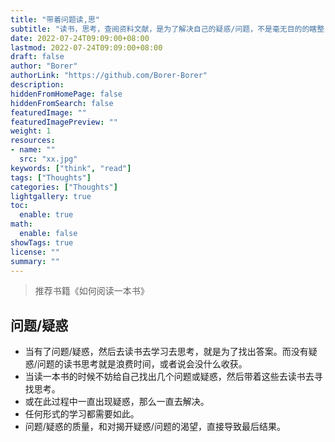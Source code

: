 ```yaml
---
title: "带着问题读,思"
subtitle: "读书，思考，查阅资料文献，是为了解决自己的疑惑/问题，不是毫无目的的瞎整，不是毫无目的的浪费时间"
date: 2022-07-24T09:09:00+08:00
lastmod: 2022-07-24T09:09:00+08:00
draft: false
author: "Borer"
authorLink: "https://github.com/Borer-Borer"
description:
hiddenFromHomePage: false
hiddenFromSearch: false
featuredImage: ""
featuredImagePreview: ""
weight: 1
resources:
- name: ""
  src: "xx.jpg"
keywords: ["think", "read"]
tags: ["Thoughts"]
categories: ["Thoughts"]
lightgallery: true
toc:
  enable: true
math:
  enable: false
showTags: true
license: ""
summary: ""
---
```


> 推荐书籍《如何阅读一本书》

## 问题/疑惑
- 当有了问题/疑惑，然后去读书去学习去思考，就是为了找出答案。而没有疑惑/问题的读书思考就是浪费时间，或者说会没什么收获。
- 当读一本书的时候不妨给自己找出几个问题或疑惑，然后带着这些去读书去寻找思考。
- 或在此过程中一直出现疑惑，那么一直去解决。
- 任何形式的学习都需要如此。
- 问题/疑惑的质量，和对揭开疑惑/问题的渴望，直接导致最后结果。
